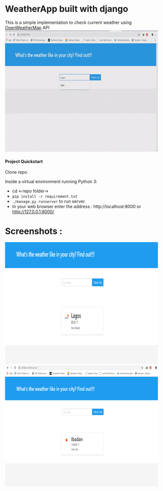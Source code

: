 # WeatherApp built with django
This is a simple implementation to check current weather using <a href="https://openweathermap.org/">OpenWeatherMap</a> API
<img src="screenshot/ezgif.com-optimize.gif" height="400" width="800">

#### Project Quickstart
Clone repo 

Inside a virtual environment running Python 3:
- cd <-repo folder->
- `pip install -r requirement.txt`
- `./manage.py runserver` to run server.
- In your web browser enter the address : http://localhost:8000 or http://127.0.0.1:8000/

# Screenshots : 
<img src="screenshot/Screenshot (70).png" height="400" width="800">
<img src="screenshot/Screenshot (69).png" height="400" width="800">


